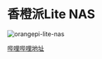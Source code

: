 # 香橙派Lite NAS

![orangepi-lite-nas](https://i0.hdslb.com/bfs/archive/cbb2694561238a52f81fb6a4ef4d17c993d0637c.jpg@640w_480h)

[哔哩哔哩地址](https://www.bilibili.com/video/BV1FE411774H)
